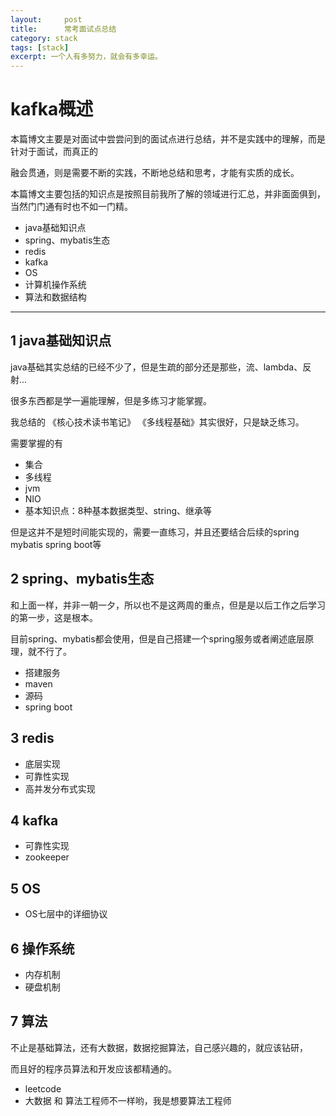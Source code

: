 ```yaml
---
layout:     post
title:      常考面试点总结
category: stack
tags: [stack]
excerpt: 一个人有多努力，就会有多幸运。
---
```


kafka概述
=======================================

本篇博文主要是对面试中尝尝问到的面试点进行总结，并不是实践中的理解，而是针对于面试，而真正的

融会贯通，则是需要不断的实践，不断地总结和思考，才能有实质的成长。

本篇博文主要包括的知识点是按照目前我所了解的领域进行汇总，并非面面俱到，当然门门通有时也不如一门精。

* java基础知识点
* spring、mybatis生态
* redis
* kafka
* OS
* 计算机操作系统
* 算法和数据结构

-------------------------------------

1 java基础知识点
-------------------------------------

java基础其实总结的已经不少了，但是生疏的部分还是那些，流、lambda、反射...

很多东西都是学一遍能理解，但是多练习才能掌握。

我总结的 《核心技术读书笔记》 《多线程基础》其实很好，只是缺乏练习。

需要掌握的有

- 集合
- 多线程
- jvm
- NIO
- 基本知识点：8种基本数据类型、string、继承等

但是这并不是短时间能实现的，需要一直练习，并且还要结合后续的spring mybatis spring boot等

2 spring、mybatis生态
--------------------------------

和上面一样，并非一朝一夕，所以也不是这两周的重点，但是是以后工作之后学习的第一步，这是根本。

目前spring、mybatis都会使用，但是自己搭建一个spring服务或者阐述底层原理，就不行了。

- 搭建服务
- maven
- 源码
- spring boot

3 redis
-------------------

- 底层实现
- 可靠性实现
- 高并发分布式实现

4 kafka
---------------------

- 可靠性实现
- zookeeper

5 OS
----------------------

- OS七层中的详细协议

6 操作系统
------------------

- 内存机制
- 硬盘机制

7 算法
------------------

不止是基础算法，还有大数据，数据挖掘算法，自己感兴趣的，就应该钻研，

而且好的程序员算法和开发应该都精通的。

- leetcode
- 大数据 和 算法工程师不一样哟，我是想要算法工程师
